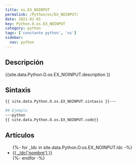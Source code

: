 ```yaml
---
title: os.EX_NOINPUT
permalink: /Python/os/EX_NOINPUT/
date: 2021-01-01
key: Python.O.os.EX_NOINPUT
category: python
tags: ['constante python', 'os']
sidebar: 
  nav: python
---
```


## Descripción
{{site.data.Python.O.os.EX_NOINPUT.description }}

## Sintaxis
~~~python
{{ site.data.Python.O.os.EX_NOINPUT.sintaxis }}~~~

## Ejemplo
~~~python
{{ site.data.Python.O.os.EX_NOINPUT.code}}
~~~

## Artículos
<ul>
{%- for _ldc in site.data.Python.O.os.EX_NOINPUT.ldc -%}
   <li>
       <a href="{{_ldc['url'] }}">{{ _ldc['nombre'] }}</a>
   </li>
{%- endfor -%}
</ul>
